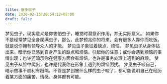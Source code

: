 ```yaml
---
title: 很多虫子
date: 2020-02-15T20:54:12+08:00
draft: false
---
```


梦见虫子，现实意义是你害怕虫子，睡觉时潜意识作用，并无实际意义。
如果你不是经常梦见全身爬满虫子，那么，此梦预兆你的将来，会有很多人靠你而吃饭。
就是说你拥有领导众人的才能。
梦见虫子象征着缺点、烦恼。
梦见虫子从身体钻出来，暗示你已感到自身产生的缺点和烦恼，引起你的注意；或你会遇到烦恼的事情出现；也许还暗示你在健康方面会有烦恼，也许是事务处理上遇到的麻烦。
梦见虫子从脸中爬出，也许是代表你在形象上遇到的烦恼困扰。
梦见虫子咬自己，暗示做事不顺利有阻隔，不管是梦到被什么样的虫子咬了，都可能说明自己在经历着某方面的痛苦，情感、身体都有可能。
